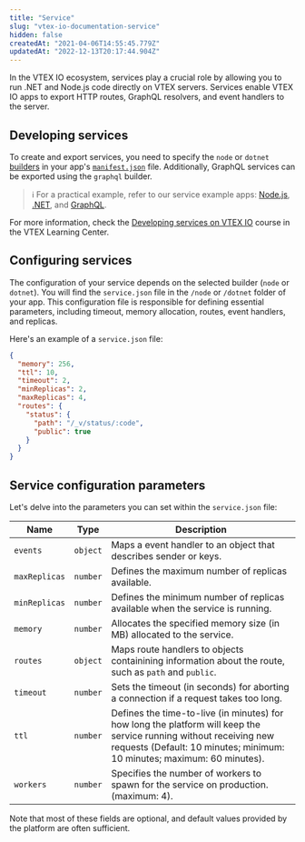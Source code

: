 ```yaml
---
title: "Service"
slug: "vtex-io-documentation-service"
hidden: false
createdAt: "2021-04-06T14:55:45.779Z"
updatedAt: "2022-12-13T20:17:44.904Z"
---
```


In the VTEX IO ecosystem, services play a crucial role by allowing you to run .NET and Node.js code directly on VTEX servers. Services enable VTEX IO apps to export HTTP routes, GraphQL resolvers, and event handlers to the server.

## Developing services

To create and export services, you need to specify the `node` or `dotnet` [builders](https://developers.vtex.com/docs/guides/vtex-io-documentation-builders) in your app's [`manifest.json`](https://developers.vtex.com/docs/guides/vtex-io-documentation-manifest) file. Additionally, GraphQL services can be exported using the `graphql` builder.

> ℹ️ For a practical example, refer to our service example apps: [Node.js](https://github.com/vtex-apps/service-example), [.NET](https://github.com/vtex-apps/service-example-dotnet), and [GraphQL](https://github.com/vtex-apps/graphql-example).

For more information, check the [Developing services on VTEX IO](https://learn.vtex.com/docs/course-service-course-lang-en) course in the VTEX Learning Center.

## Configuring services

The configuration of your service depends on the selected builder  (`node` or `dotnet`). You will find the `service.json` file in the `/node` or `/dotnet` folder of your app. This configuration file is responsible for defining essential parameters, including timeout, memory allocation, routes, event handlers, and replicas.

Here's an example of a `service.json` file:

```json
{
  "memory": 256,
  "ttl": 10,
  "timeout": 2,
  "minReplicas": 2,
  "maxReplicas": 4,
  "routes": {
    "status": {
      "path": "/_v/status/:code",
      "public": true
    }
  }
}
```

## Service configuration parameters

Let's delve into the parameters you can set within the `service.json` file:

|Name  |Type  |Description  |
|--|--| -- |
|`events` | `object` |Maps a event handler to an object that describes sender or keys.|
|`maxReplicas` | `number` |Defines the maximum number of replicas available.|
|`minReplicas` | `number` |Defines the minimum number of replicas available when the service is running. |
|`memory` |`number`  |Allocates the specified memory size (in MB) allocated to the service.|
|`routes` | `object` |Maps route handlers to objects containining information about the route, such as `path` and `public`.|
|`timeout` | `number` |Sets the timeout (in seconds) for aborting a connection if a request takes too long.|
|`ttl` | `number` | Defines the time-to-live (in minutes) for how long the platform will keep the service running without receiving new requests (Default: 10 minutes; minimum: 10 minutes; maximum: 60 minutes).|
|`workers` | `number` |Specifies the number of workers to spawn for the service on production. (maximum: 4). |

Note that most of these fields are optional, and default values provided by the platform are often sufficient.

